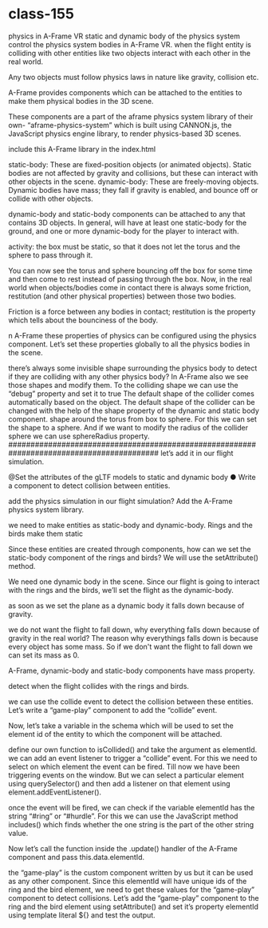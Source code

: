 # class-155
physics in A-Frame VR static and dynamic body of the physics system control the physics system bodies in A-Frame VR.
when the flight entity is colliding with other entities like two objects interact with each other in the real world.

Any two objects must follow physics laws in nature like gravity, collision etc.

A-Frame provides components which can be attached to the entities to make them physical bodies in the 3D scene.

These components are a part of the aframe physics system library of their own- “aframe-physics-system” which is built using CANNON.js, the JavaScript physics engine library, to render physics-based 3D scenes.

include this A-Frame library in the index.html

static-body: These are fixed-position objects (or animated objects). Static bodies are not affected by gravity and collisions, but these can interact with other objects in the scene. dynamic-body: These are freely-moving objects. Dynamic bodies have mass; they fall if gravity is enabled, and bounce off or collide with other objects.

dynamic-body and static-body components can be attached to any that contains 3D objects. In general, will have at least one static-body for the ground, and one or more dynamic-body for the player to interact with.

activity: the box must be static, so that it does not let the torus and the sphere to pass through it.

You can now see the torus and sphere bouncing off the box for some time and then come to rest instead of passing through the box. Now, in the real world when objects/bodies come in contact there is always some friction, restitution (and other physical properties) between those two bodies.

Friction is a force between any bodies in contact; restitution is the property which tells about the bounciness of the body.

n A-Frame these properties of physics can be configured using the physics component. Let’s set these properties globally to all the physics bodies in the scene.

there’s always some invisible shape surrounding the physics body to detect if they are colliding with any other physics body? In A-Frame also we see those shapes and modify them. To the colliding shape we can use the “debug” property and set it to true
The default shape of the collider comes automatically based on the object. The default shape of the collider can be changed with the help of the shape property of the dynamic and static body component.
shape around the torus from box to sphere. For this we can set the shape to a sphere. And if we want to modify the radius of the collider sphere we can use sphereRadius property.
########################################################################################## let’s add it in our flight simulation.

@Set the attributes of the gLTF models to static and dynamic body ● Write a component to detect collision between entities.

add the physics simulation in our flight simulation? Add the A-Frame physics system library.

we need to make entities as static-body and dynamic-body.
Rings and the birds make them static

Since these entities are created through components, how can we set the static-body component of the rings and birds? We will use the setAttribute() method.

We need one dynamic body in the scene. Since our flight is going to interact with the rings and the birds, we’ll set the flight as the dynamic-body.

as soon as we set the plane as a dynamic body it falls down because of gravity.

we do not want the flight to fall down, why everything falls down because of gravity in the real world? The reason why everythings falls down is because every object has some mass. So if we don't want the flight to fall down we can set its mass as 0.

A-Frame, dynamic-body and static-body components have mass property.

detect when the flight collides with the rings and birds.

we can use the collide event to detect the collision between these entities. Let’s write a “game-play” component to add the “collide” event.

Now, let’s take a variable in the schema which will be used to set the element id of the entity to which the component will be attached.

define our own function to isCollided() and take the argument as elementId. we can add an event listener to trigger a “collide” event. For this we need to select on which element the event can be fired. Till now we have been triggering events on the window. But we can select a particular element using querySelector() and then add a listener on that element using element.addEventListener().

once the event will be fired, we can check if the variable elementId has the string “#ring” or “#hurdle”. For this we can use the JavaScript method includes() which finds whether the one string is the part of the other string value.

Now let’s call the function inside the .update() handler of the A-Frame component and pass this.data.elementId.

the “game-play” is the custom component written by us but it can be used as any other component. Since this elementId will have unique ids of the ring and the bird element, we need to get these values for the “game-play” component to detect collisions. Let’s add the “game-play” component to the ring and the bird element using setAttribute() and set it’s property elementId using template literal ${} and test the output.
